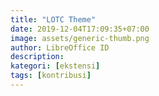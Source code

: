 ```yaml
---
title: "LOTC Theme"
date: 2019-12-04T17:09:35+07:00
image: assets/generic-thumb.png
author: LibreOffice ID
description: 
kategori: [ekstensi]
tags: [kontribusi]
---
```


